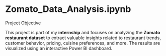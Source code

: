 # Zomato_Data_Analysis.ipynb
Project Objective 

This project is part of my **internship** and focuses on analyzing the **Zomato restaurant dataset** to extract valuable insights related to restaurant trends, customer behavior, pricing, cuisine preferences, and more. The results are visualized using an interactive Power BI dashboard.

